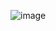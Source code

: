 ![image](https://github.com/nayaradias1/Desafio-Vnw/assets/108825601/717348d7-f4a7-4177-825c-095cffe8da81)
